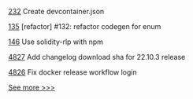 
[232](https://github.com/hyperledger/firefly-ethconnect/pull/232) Create devcontainer.json

[135](https://github.com/hyperledger/iroha-python/pull/135) [refactor] #132: refactor codegen for enum

[146](https://github.com/hyperledger-labs/yui-ibc-solidity/pull/146) Use solidity-rlp with npm

[4827](https://github.com/hyperledger/besu/pull/4827) Add changelog download sha for 22.10.3 release

[4826](https://github.com/hyperledger/besu/pull/4826) Fix docker release workflow login


[See more >>>](https://start-here.hyperledger.org/pull-requests)
